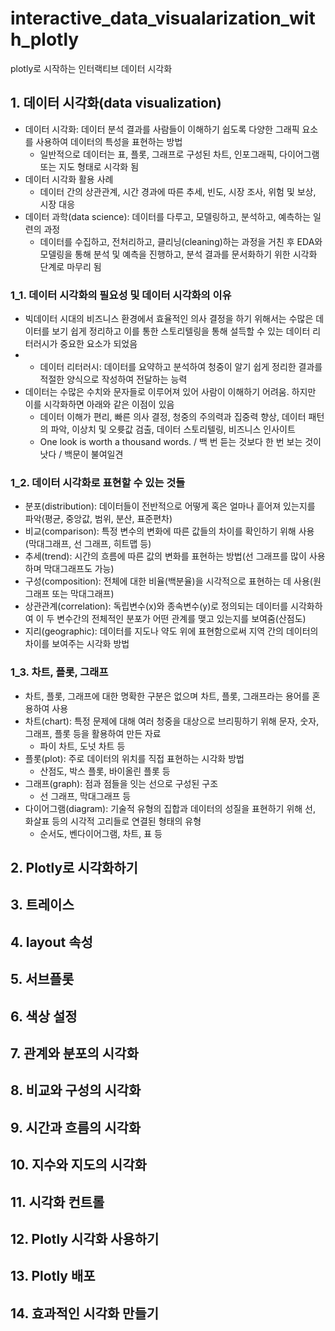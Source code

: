 # interactive_data_visualarization_with_plotly
plotly로 시작하는 인터랙티브 데이터 시각화

## 1. 데이터 시각화(data visualization)
- 데이터 시각화: 데이터 분석 결과를 사람들이 이해하기 쉽도록 다양한 그래픽 요소를 사용하여 데이터의 특성을 표현하는 방법
  - 일반적으로 데이터는 표, 플롯, 그래프로 구성된 차트, 인포그래픽, 다이어그램 또는 지도 형태로 시각화 됨
- 데이터 시각화 활용 사례
  - 데이터 간의 상관관계, 시간 경과에 따른 추세, 빈도, 시장 조사, 위험 및 보상, 시장 대응
- 데이터 과학(data science): 데이터를 다루고, 모델링하고, 분석하고, 예측하는 일련의 과정
  - 데이터를 수집하고, 전처리하고, 클리닝(cleaning)하는 과정을 거친 후 EDA와 모델링을 통해 분석 및 예측을 진행하고, 분석 결과를 문서화하기 위한 시각화 단계로 마무리 됨
### 1_1. 데이터 시각화의 필요성 및 데이터 시각화의 이유
- 빅데이터 시대의 비즈니스 환경에서 효율적인 의사 결정을 하기 위해서는 수많은 데이터를 보기 쉽게 정리하고 이를 통한 스토리텔링을 통해 설득할 수 있는 데이터 리터러시가 중요한 요소가 되었음
- * 데이터 리터러시: 데이터를 요약하고 분석하여 청중이 알기 쉽게 정리한 결과를 적절한 양식으로 작성하여 전달하는 능력
- 데이터는 수많은 수치와 문자들로 이루어져 있어 사람이 이해하기 어려움. 하지만 이를 시각화하면 아래와 같은 이점이 있음
  - 데이터 이해가 편리, 빠른 의사 결정, 청중의 주의력과 집중력 향상, 데이터 패턴의 파악, 이상치 및 오륫값 검출, 데이터 스토리텔링, 비즈니스 인사이트
  - One look is worth a thousand words. / 백 번 듣는 것보다 한 번 보는 것이 낫다 / 백문이 불여일견
### 1_2. 데이터 시각화로 표현할 수 있는 것들
- 분포(distribution): 데이터들이 전반적으로 어떻게 혹은 얼마나 흩어져 있는지를 파악(평균, 중앙값, 범위, 분산, 표준편차)
- 비교(comparison): 특정 변수의 변화에 따른 값들의 차이를 확인하기 위해 사용(막대그래프, 선 그래프, 히트맵 등)
- 추세(trend): 시간의 흐름에 따른 값의 변화를 표현하는 방법(선 그래프를 많이 사용하며 막대그래프도 가능)
- 구성(composition): 전체에 대한 비율(백분율)을 시각적으로 표현하는 데 사용(원그래프 또는 막대그래프)
- 상관관계(correlation): 독립변수(x)와 종속변수(y)로 정의되는 데이터를 시각화하여 이 두 변수간의 전체적인 분포가 어떤 관계를 맺고 있는지를 보여줌(산점도)
- 지리(geographic): 데이터를 지도나 약도 위에 표현함으로써 지역 간의 데이터의 차이를 보여주는 시각화 방법
### 1_3. 차트, 플롯, 그래프
- 차트, 플롯, 그래프에 대한 명확한 구분은 없으며 차트, 플롯, 그래프라는 용어를 혼용하여 사용
- 차트(chart): 특정 문제에 대해 여러 청중을 대상으로 브리핑하기 위해 문자, 숫자, 그래프, 플롯 등을 활용하여 만든 자료
  - 파이 차트, 도넛 차트 등
- 플롯(plot): 주로 데이터의 위치를 직접 표현하는 시각화 방법
  - 산점도, 박스 플롯, 바이올린 플롯 등
- 그래프(graph): 점과 점들을 잇는 선으로 구성된 구조
  - 선 그래프, 막대그래프 등
- 다이어그램(diagram): 기술적 유형의 집합과 데이터의 성질을 표현하기 위해 선, 화살표 등의 시각적 고리들로 연결된 형태의 유형
  - 순서도, 벤다이어그램, 차트, 표 등

## 2. Plotly로 시각화하기

## 3. 트레이스

## 4. layout 속성

## 5. 서브플롯

## 6. 색상 설정

## 7. 관계와 분포의 시각화

## 8. 비교와 구성의 시각화

## 9. 시간과 흐름의 시각화

## 10. 지수와 지도의 시각화

## 11. 시각화 컨트롤

## 12. Plotly 시각화 사용하기

## 13. Plotly 배포

## 14. 효과적인 시각화 만들기
